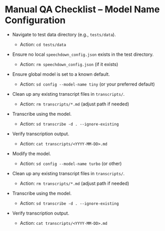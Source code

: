 # Manual QA Checklist – Model Name Configuration

- Navigate to test data directory (e.g., `tests/data`).
  - Action: `cd tests/data`

- Ensure no local `speechdown_config.json` exists in the test directory.
  - Action: `rm speechdown_config.json` (if it exists)

- Ensure global model is set to a known default.
  - Action: `sd config --model-name tiny` (or your preferred default)

- Clean up any existing transcript files in `transcripts/`.
  - Action: `rm transcripts/*.md` (adjust path if needed)

- Transcribe using the model.
  - Action: `sd transcribe -d . --ignore-existing`

- Verify transcription output.
  - Action: `cat transcripts/<YYYY-MM-DD>.md`

- Modify the model.
  - Action: `sd config --model-name turbo` (or other)

- Clean up any existing transcript files in `transcripts/`.
  - Action: `rm transcripts/*.md` (adjust path if needed)

- Transcribe using the model.
  - Action: `sd transcribe -d . --ignore-existing`

- Verify transcription output.
  - Action: `cat transcripts/<YYYY-MM-DD>.md`
